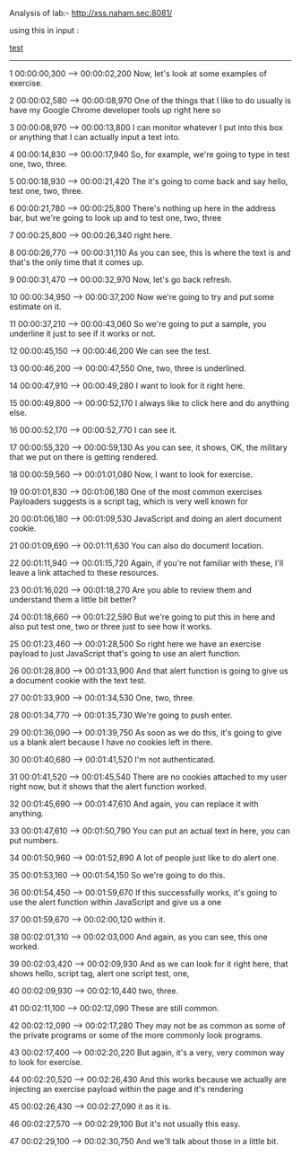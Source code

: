 Analysis of lab:-  http://xss.naham.sec:8081/

using this in input :
<script>alert(document.cookie)</script>
<script>alert(1)</script>
<U>test</U>

---

1
00:00:00,300 --> 00:00:02,200
Now, let's look at some examples of exercise.

2
00:00:02,580 --> 00:00:08,970
One of the things that I like to do usually is have my Google Chrome developer tools up right here so

3
00:00:08,970 --> 00:00:13,800
I can monitor whatever I put into this box or anything that I can actually input a text into.

4
00:00:14,830 --> 00:00:17,940
So, for example, we're going to type in test one, two, three.

5
00:00:18,930 --> 00:00:21,420
The it's going to come back and say hello, test one, two, three.

6
00:00:21,780 --> 00:00:25,800
There's nothing up here in the address bar, but we're going to look up and to test one, two, three

7
00:00:25,800 --> 00:00:26,340
right here.

8
00:00:26,770 --> 00:00:31,110
As you can see, this is where the text is and that's the only time that it comes up.

9
00:00:31,470 --> 00:00:32,970
Now, let's go back refresh.

10
00:00:34,950 --> 00:00:37,200
Now we're going to try and put some estimate on it.

11
00:00:37,210 --> 00:00:43,060
So we're going to put a sample, you underline it just to see if it works or not.

12
00:00:45,150 --> 00:00:46,200
We can see the test.

13
00:00:46,200 --> 00:00:47,550
One, two, three is underlined.

14
00:00:47,910 --> 00:00:49,280
I want to look for it right here.

15
00:00:49,800 --> 00:00:52,170
I always like to click here and do anything else.

16
00:00:52,170 --> 00:00:52,770
I can see it.

17
00:00:55,320 --> 00:00:59,130
As you can see, it shows, OK, the military that we put on there is getting rendered.

18
00:00:59,560 --> 00:01:01,080
Now, I want to look for exercise.

19
00:01:01,830 --> 00:01:06,180
One of the most common exercises Payloaders suggests is a script tag, which is very well known for

20
00:01:06,180 --> 00:01:09,530
JavaScript and doing an alert document cookie.

21
00:01:09,690 --> 00:01:11,630
You can also do document location.

22
00:01:11,940 --> 00:01:15,720
Again, if you're not familiar with these, I'll leave a link attached to these resources.

23
00:01:16,020 --> 00:01:18,270
Are you able to review them and understand them a little bit better?

24
00:01:18,660 --> 00:01:22,590
But we're going to put this in here and also put test one, two or three just to see how it works.

25
00:01:23,460 --> 00:01:28,500
So right here we have an exercise payload to just JavaScript that's going to use an alert function.

26
00:01:28,800 --> 00:01:33,900
And that alert function is going to give us a document cookie with the text test.

27
00:01:33,900 --> 00:01:34,530
One, two, three.

28
00:01:34,770 --> 00:01:35,730
We're going to push enter.

29
00:01:36,090 --> 00:01:39,750
As soon as we do this, it's going to give us a blank alert because I have no cookies left in there.

30
00:01:40,680 --> 00:01:41,520
I'm not authenticated.

31
00:01:41,520 --> 00:01:45,540
There are no cookies attached to my user right now, but it shows that the alert function worked.

32
00:01:45,690 --> 00:01:47,610
And again, you can replace it with anything.

33
00:01:47,610 --> 00:01:50,790
You can put an actual text in here, you can put numbers.

34
00:01:50,960 --> 00:01:52,890
A lot of people just like to do alert one.

35
00:01:53,160 --> 00:01:54,150
So we're going to do this.

36
00:01:54,450 --> 00:01:59,670
If this successfully works, it's going to use the alert function within JavaScript and give us a one

37
00:01:59,670 --> 00:02:00,120
within it.

38
00:02:01,310 --> 00:02:03,000
And again, as you can see, this one worked.

39
00:02:03,420 --> 00:02:09,930
And as we can look for it right here, that shows hello, script tag, alert one script test, one,

40
00:02:09,930 --> 00:02:10,440
two, three.

41
00:02:11,100 --> 00:02:12,090
These are still common.

42
00:02:12,090 --> 00:02:17,280
They may not be as common as some of the private programs or some of the more commonly look programs.

43
00:02:17,400 --> 00:02:20,220
But again, it's a very, very common way to look for exercise.

44
00:02:20,520 --> 00:02:26,430
And this works because we actually are injecting an exercise payload within the page and it's rendering

45
00:02:26,430 --> 00:02:27,090
it as it is.

46
00:02:27,570 --> 00:02:29,100
But it's not usually this easy.

47
00:02:29,100 --> 00:02:30,750
And we'll talk about those in a little bit.